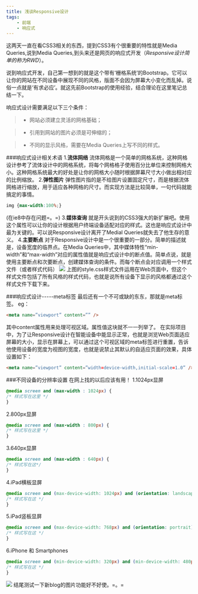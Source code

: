 ```yaml
---
title: 浅谈Responsive设计
tags: 
	- 前端
	- 响应式
---
```


这两天一直在看CSS3相关的东西，提到CSS3有个很重要的特性就是Media Queries,说到Media Queries,到头来还是网页的响应式开发（*Responsive设计简单的称为RWD*）。

说到响应式开发，自己第一想到的就是这个带有‘栅格系统’的Bootstrap。它可以让你的网站在不同设备中展现不同的风格，版面不会因为屏幕大小变化而乱掉。说俗一点就是‘有求必应’。就这先前Bootstrap的使用经验，结合理论在这里笔记总结一下。

响应式设计需要满足以下三个条件：

> * 网站必须建立灵活的网格基础；

> * 引用到网站的图片必须是可伸缩的；

> * 不同的显示风格，需要在Media Queries上写不同的样式。
>   <!-- more -->
###响应式设计相关术语
1.**流体网络**
流体网格是一个简单的网格系统，这种网格设计参考了流体设计中的网格系统，将每个网格格子使用百分比单位来控制网格大小。这种网格系统最大的好处是让你的网格大小随时根据屏幕尺寸大小做出相对应的比例缩放。
2.**弹性图片**
弹性图片指的是不给图片设置固定尺寸，而是根据流体网格进行缩放，用于适应各种网格的尺寸。而实现方法是比较简单，一句代码就能搞定的事情。
```css
img {max-width:100%;}
```
(在ie8中存在问题=。=)
3.**媒体查询**
就是开头说到的CSS3强大的新扩展吧。使用这个属性可以让你的设计根据用户终端设备适配对应的样式。这也是响应式设计中最为关键的。可以说Responsive设计离开了Medial Queries就失去了他生存的意义。
4.**主要断点**
对于Responsive设计中是一个很重要的一部分。简单的描述就是，设备宽度的临界点。在Media Queries中，其中媒体特性“min-width”和“max-width”对应的属性值就是响应式设计中的断点值。简单点说，就是使用主要断点和次要断点，创建媒体查询的条件。而每个断点会对应调用一个样式文件（或者样式代码）
![](/assets/blogImg/20170111_1.jpg)
上图的style.css样式文件运用在Web页面中，但这个样式文件包括了所有风格的样式代码，也就是说所有设备下显示的风格都通过这个样式文件下载下来。

###响应式设计-----meta标签
最后还有一个不可或缺的东东，那就是meta标签。
eg：
```html
<meta name=”viewport” content=”” />
```
其中content属性用来处理可视区域。属性值这块就不一一列举了。
在实际项目中，为了让Responsive设计在智能设备中能显示正常，也就是浏览Web页面适应屏幕的大小，显示在屏幕上，可以通过这个可视区域的meta标签进行重置，告诉他使用设备的宽度为视图的宽度，也就是说禁止其默认的自适应页面的效果，具体设置如下：
```html
<meta name=”viewport” content=”width=device-width,initial-scale=1.0” />
```
###不同设备的分辨率设置
在网上找的以后应该有用！
1.1024px显屏
```css
@media screen and (max-width : 1024px) {                    
/* 样式写在这里 */          
}     
```
2.800px显屏
```css
@media screen and (max-width : 800px) {              
/* 样式写在这里 */          
}    
```
3.640px显屏
```css
@media screen and (max-width : 640px) {              
/* 样式写在这*/            
}     
```
4.iPad横板显屏
```css
@media screen and (max-device-width: 1024px) and (orientation: landscape) {              
/* 样式写在这 */            
} 
```
5.iPad竖板显屏
```css
@media screen and (max-device-width: 768px) and (orientation: portrait) {         
/* 样式写在这 */            
}     
```
6.iPhone 和 Smartphones
```css
@media screen and (min-device-width: 320px) and (min-device-width: 480px) {              
/* 样式写在这 */            
}    
```
![](/assets/blogImg/20170111_2.jpg)
结尾测试一下新blog的图片功能好不好使。=。=